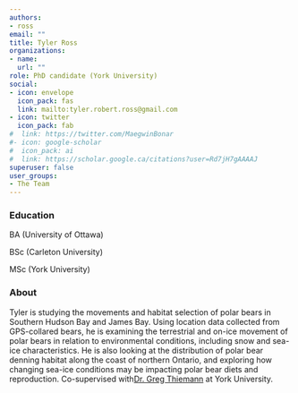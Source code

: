 ```yaml
---
authors:
- ross
email: ""
title: Tyler Ross
organizations:
- name: 
  url: ""
role: PhD candidate (York University)
social:
- icon: envelope
  icon_pack: fas
  link: mailto:tyler.robert.ross@gmail.com
- icon: twitter
  icon_pack: fab
#  link: https://twitter.com/MaegwinBonar
#- icon: google-scholar
#  icon_pack: ai
#  link: https://scholar.google.ca/citations?user=Rd7jH7gAAAAJ
superuser: false
user_groups:
- The Team
---
```


### Education
BA (University of Ottawa)

BSc (Carleton University)

MSc (York University)

### About

Tyler is studying the movements and habitat selection of polar bears in Southern Hudson Bay and James Bay. Using location data collected from GPS-collared bears, he is examining the terrestrial and on-ice movement of polar bears in relation to environmental conditions, including snow and sea-ice characteristics. He is also looking at the distribution of polar bear denning habitat along the coast of northern Ontario, and exploring how changing sea-ice conditions may be impacting polar bear diets and reproduction. Co-supervised with[Dr. Greg Thiemann](https://biology.gradstudies.yorku.ca/faculty/g-thiemann/) at York University. 